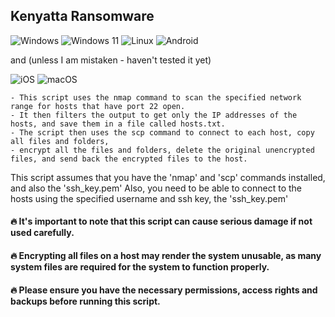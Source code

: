 ## Kenyatta Ransomware
![Windows](https://img.shields.io/badge/Windows-0078D6?style=for-the-badge&logo=windows&logoColor=white) ![Windows 11](https://img.shields.io/badge/Windows%2011-%230079d5.svg?style=for-the-badge&logo=Windows%2011&logoColor=white) ![Linux](https://img.shields.io/badge/Linux-FCC624?style=for-the-badge&logo=linux&logoColor=black) ![Android](https://img.shields.io/badge/Android-3DDC84?style=for-the-badge&logo=android&logoColor=white)

and (unless I am mistaken - haven't tested it yet) 

![iOS](https://img.shields.io/badge/iOS-000000?style=for-the-badge&logo=ios&logoColor=white) ![macOS](https://img.shields.io/badge/mac%20os-000000?style=for-the-badge&logo=macos&logoColor=F0F0F0)

    - This script uses the nmap command to scan the specified network range for hosts that have port 22 open. 
    - It then filters the output to get only the IP addresses of the hosts, and save them in a file called hosts.txt. 
    - The script then uses the scp command to connect to each host, copy all files and folders, 
    - encrypt all the files and folders, delete the original unencrypted files, and send back the encrypted files to the host.

This script assumes that you have the 'nmap' and 'scp' commands installed, and also the 'ssh_key.pem' 
Also, you need to be able to connect to the hosts using the specified username and ssh key, the 'ssh_key.pem'

#### 🔥 It's important to note that this script can cause serious damage if not used carefully. 
#### 🔥 Encrypting all files on a host may render the system unusable, as many system files are required for the system to function properly. 
#### 🔥 Please ensure you have the necessary permissions, access rights and backups before running this script.

